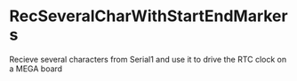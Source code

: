 # RecSeveralCharWithStartEndMarkers
Recieve several characters from Serial1 and use it to drive the RTC clock on a MEGA board
